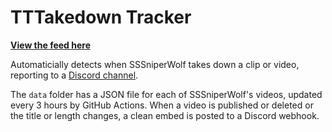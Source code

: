 # TTTakedown Tracker
**[View the feed here](https://discord.gg/VhsUBKyvwT)**

Automaticially detects when SSSniperWolf takes down a clip or video, reporting to a [Discord channel](https://discord.gg/VhsUBKyvwT).

The `data` folder has a JSON file for each of SSSniperWolf's videos, updated every 3 hours by GitHub Actions. When a video is published or deleted or the title or length changes, a clean embed is posted to a Discord webhook.
